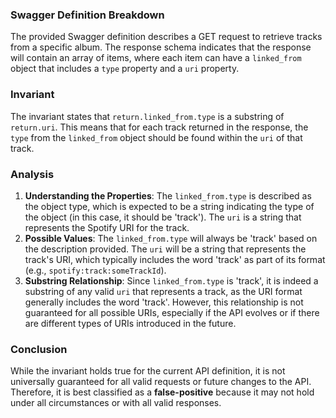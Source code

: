 ### Swagger Definition Breakdown
The provided Swagger definition describes a GET request to retrieve tracks from a specific album. The response schema indicates that the response will contain an array of items, where each item can have a `linked_from` object that includes a `type` property and a `uri` property. 

### Invariant
The invariant states that `return.linked_from.type` is a substring of `return.uri`. This means that for each track returned in the response, the `type` from the `linked_from` object should be found within the `uri` of that track. 

### Analysis
1. **Understanding the Properties**: The `linked_from.type` is described as the object type, which is expected to be a string indicating the type of the object (in this case, it should be 'track'). The `uri` is a string that represents the Spotify URI for the track.
2. **Possible Values**: The `linked_from.type` will always be 'track' based on the description provided. The `uri` will be a string that represents the track's URI, which typically includes the word 'track' as part of its format (e.g., `spotify:track:someTrackId`). 
3. **Substring Relationship**: Since `linked_from.type` is 'track', it is indeed a substring of any valid `uri` that represents a track, as the URI format generally includes the word 'track'. However, this relationship is not guaranteed for all possible URIs, especially if the API evolves or if there are different types of URIs introduced in the future.

### Conclusion
While the invariant holds true for the current API definition, it is not universally guaranteed for all valid requests or future changes to the API. Therefore, it is best classified as a **false-positive** because it may not hold under all circumstances or with all valid responses.
